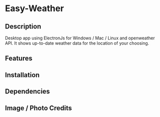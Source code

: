 # Easy-Weather

## Description
Desktop app using ElectronJs for Windows / Mac / Linux and openweather API.
It shows up-to-date weather data for the location of your choosing.

## Features 
## Installation
## Dependencies

## Image / Photo Credits